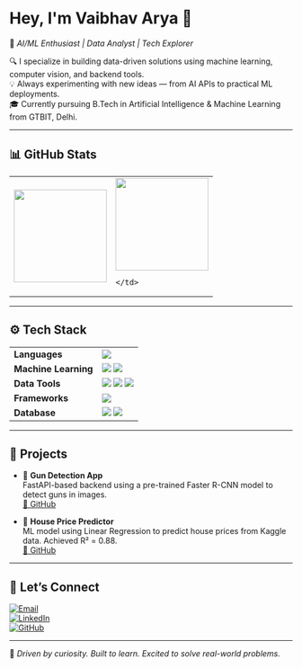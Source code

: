 # Hey, I'm Vaibhav Arya 👋

🎯 *AI/ML Enthusiast | Data Analyst | Tech Explorer*

🔍 I specialize in building data-driven solutions using machine learning, computer vision, and backend tools.  
💡 Always experimenting with new ideas — from AI APIs to practical ML deployments.  
🎓 Currently pursuing B.Tech in Artificial Intelligence & Machine Learning from GTBIT, Delhi.

---

## 📊 GitHub Stats

<table>
  <tr>
    <td>
      <img src="https://github-readme-stats.vercel.app/api?username=XVaibhavXAryaX&show_icons=true&theme=aura_dark" height='165'/>
    </td>
    <td>
      <img src="https://github-readme-streak-stats.herokuapp.com/?user=XVaibhavXAryaX&theme=aura_dark" height="165" />

    </td>
  </tr>
</table>

---

## ⚙️ Tech Stack

<table>
  <tr>
    <td><b>Languages</b></td>
    <td>
      <img src="https://img.shields.io/badge/Python-3670A0?style=for-the-badge&logo=python&logoColor=ffdd54"/>
    </td>
  </tr>
  <tr>
    <td><b>Machine Learning</b></td>
    <td>
      <img src="https://img.shields.io/badge/TensorFlow-FF6F00?style=for-the-badge&logo=tensorflow&logoColor=white"/>
      <img src="https://img.shields.io/badge/scikit--learn-F7931E?style=for-the-badge&logo=scikit-learn&logoColor=white"/>
    </td>
  </tr>
  <tr>
    <td><b>Data Tools</b></td>
    <td>
      <img src="https://img.shields.io/badge/Numpy-013243?style=for-the-badge&logo=numpy&logoColor=white"/>
      <img src="https://img.shields.io/badge/Pandas-150458?style=for-the-badge&logo=pandas&logoColor=white"/>
      <img src="https://img.shields.io/badge/Matplotlib-11557C?style=for-the-badge&logo=matplotlib&logoColor=white"/>
    </td>
  </tr>
  <tr>
    <td><b>Frameworks</b></td>
    <td>
      <img src="https://img.shields.io/badge/FastAPI-009688?style=for-the-badge&logo=fastapi&logoColor=white"/>
    </td>
  </tr>
  <tr>
    <td><b>Database</b></td>
    <td>
      <img src="https://img.shields.io/badge/MySQL-4479A1?style=for-the-badge&logo=mysql&logoColor=white"/>
      <img src="https://img.shields.io/badge/MongoDB-47A248?style=for-the-badge&logo=mongodb&logoColor=white"/>
    </td>
  </tr>
</table>

---

## 🚀 Projects

- 🔫 **Gun Detection App**  
  FastAPI-based backend using a pre-trained Faster R-CNN model to detect guns in images.  
  [🔗 GitHub](https://github.com/XVaibhavXAryaX/Projects/tree/master/Ml-ops(project)/GunDetect)

- 🏡 **House Price Predictor**  
  ML model using Linear Regression to predict house prices from Kaggle data. Achieved R² = 0.88.  
  [🔗 GitHub](https://github.com/XVaibhavXAryaX/home-Price_prediction)

---

## 📢 Let’s Connect

[![Email](https://img.shields.io/badge/Gmail-D14836?style=for-the-badge&logo=gmail&logoColor=white)](mailto:vkarya711@gmail.com)  
[![LinkedIn](https://img.shields.io/badge/LinkedIn-0A66C2?style=for-the-badge&logo=linkedin&logoColor=white)](https://www.linkedin.com/in/vaibhav-arya-6ab87b227/)  
[![GitHub](https://img.shields.io/badge/GitHub-181717?style=for-the-badge&logo=github&logoColor=white)](https://github.com/XVaibhavXAryaX)

---

🧠 *Driven by curiosity. Built to learn. Excited to solve real-world problems.*
